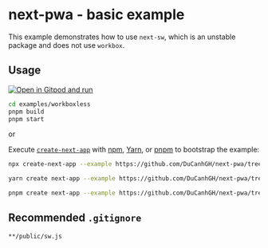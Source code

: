 # next-pwa - basic example

This example demonstrates how to use `next-sw`, which is an unstable package and does not use `workbox`.

## Usage

[![Open in Gitpod and run](https://img.shields.io/badge/Open%20In-Gitpod.io-%231966D2?style=for-the-badge&logo=gitpod)](https://gitpod.io/#https://github.com/DuCanhGH/next-pwa/)

```bash
cd examples/workboxless
pnpm build
pnpm start
```

or

Execute [`create-next-app`](https://github.com/vercel/next.js/tree/canary/packages/create-next-app) with [npm](https://docs.npmjs.com/cli/init), [Yarn](https://yarnpkg.com/lang/en/docs/cli/create/), or [pnpm](https://pnpm.io) to bootstrap the example:

```bash
npx create-next-app --example https://github.com/DuCanhGH/next-pwa/tree/master/examples/workboxless workboxless-app
```

```bash
yarn create next-app --example https://github.com/DuCanhGH/next-pwa/tree/master/examples/workboxless workboxless-app
```

```bash
pnpm create next-app --example https://github.com/DuCanhGH/next-pwa/tree/master/examples/workboxless workboxless-app
```

## Recommended `.gitignore`

```gitignore
**/public/sw.js
```

